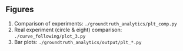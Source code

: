 ## Figures

1. Comparison of experiments: `./groundtruth_analytics/plt_comp.py`
2. Real experiment (circle & eight) comparison: `./curve_following/plot_3.py`
3. Bar plots: `./groundtruth_analytics/output/plt_*.py`